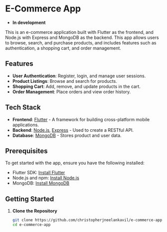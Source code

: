 # E-Commerce App
- **In development**

This is an e-commerce application built with Flutter as the frontend, and Node.js with Express and MongoDB as the backend. This app allows users to browse, search, and purchase products, and includes features such as authentication, a shopping cart, and order management.

## Features

- **User Authentication**: Register, login, and manage user sessions.
- **Product Listings**: Browse and search for products.
- **Shopping Cart**: Add, remove, and update products in the cart.
- **Order Management**: Place orders and view order history.

## Tech Stack

- **Frontend**: [Flutter](https://flutter.dev/) - A framework for building cross-platform mobile applications.
- **Backend**: [Node.js](https://nodejs.org/), [Express](https://expressjs.com/) - Used to create a RESTful API.
- **Database**: [MongoDB](https://www.mongodb.com/) - Stores product and user data.

## Prerequisites

To get started with the app, ensure you have the following installed:

- Flutter SDK: [Install Flutter](https://flutter.dev/docs/get-started/install)
- Node.js and npm: [Install Node.js](https://nodejs.org/)
- MongoDB: [Install MongoDB](https://www.mongodb.com/try/download/community)

## Getting Started

1. **Clone the Repository**
   ```bash
   git clone https://github.com/christopherjneelankavil/e-commerce-app.git
   cd e-commerce-app
